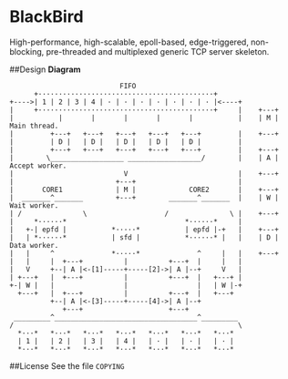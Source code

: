 # BlackBird
High-performance, high-scalable, epoll-based, edge-triggered, non-blocking, pre-threaded and multiplexed generic TCP server skeleton.

##Design
**Diagram**

                               FIFO
          +···········································+
    +---->| 1 | 2 | 3 | 4 | · | · | · | · | · | · | · |<----+
    |     +···········································+     |    +---+
    |           |       |       |       |       |           |    | M |  Main thread.
    |         +---+   +---+   +---+   +---+   +---+         |    +---+
    |         | D |   | D |   | D |   | D |   | D |         |
    |         +---+   +---+   +---+   +---+   +---+         |    +---+
    |        \__________________ __________________/        |    | A |  Accept worker.
    |                           V                           |    +---+
    |                         +---+                         |
    |       CORE1             | M |             CORE2       |    +---+
    |  _______^_______        +---+        _______^_______  |    | W |  Wait worker.
    | /               \                   /               \ |    +---+
    |     *······*                             *······*     |
    |   +-| epfd |           *·····*           | epfd |-+   |    +---+
    |   | *······*           | sfd |           *······* |   |    | D |  Data worker.
    |   |     ^              *·····*              ^     |   |    +---+
    |   |     |  +---+          |          +---+  |     |   |
    |   V     +--| A |<-[1]-----+-----[2]->| A |--+     V   |
    | +---+   |  +---+          |          +---+  |   +---+ |
    +-| W |   |                 |                 |   | W |-+
      +---+   |  +---+          |          +---+  |   +---+
              +--| A |<-[3]-----+-----[4]->| A |--+
                 +---+                     +---+  
     _________^___________________________________^_________
    /                                                       \
      *···*   *···*   *···*   *···*   *···*   *···*   *···*
      | 1 |   | 2 |   | 3 |   | 4 |   | · |   | · |   | · |
      *···*   *···*   *···*   *···*   *···*   *···*   *···*

##License
See the file `COPYING`
